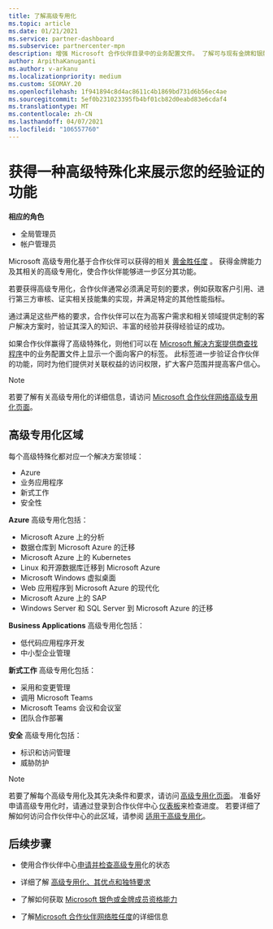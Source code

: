 ```yaml
---
title: 了解高级专用化
ms.topic: article
ms.date: 01/21/2021
ms.service: partner-dashboard
ms.subservice: partnercenter-mpn
description: 增强 Microsoft 合作伙伴目录中的业务配置文件。 了解可与现有金牌和银牌能力一起获得的高级专用化。
author: ArpithaKanuganti
ms.author: v-arkanu
ms.localizationpriority: medium
ms.custom: SEOMAY.20
ms.openlocfilehash: 1f941894c8d4ac8611c4b1869bd731d6b56ec4ae
ms.sourcegitcommit: 5ef0b231023395fb4bf01cb82d0eabd83e6cdaf4
ms.translationtype: MT
ms.contentlocale: zh-CN
ms.lasthandoff: 04/07/2021
ms.locfileid: "106557760"
---
```

# <a name="earn-an-advanced-specialization-to-showcase-your-validated-capabilities"></a>获得一种高级特殊化来展示您的经验证的功能

**相应的角色**

- 全局管理员
- 帐户管理员

Microsoft 高级专用化基于合作伙伴可以获得的相关 [黄金胜任度](learn-about-competencies.md) 。 获得金牌能力及其相关的高级专用化，使合作伙伴能够进一步区分其功能。

若要获得高级专用化，合作伙伴通常必须满足苛刻的要求，例如获取客户引用、进行第三方审核、证实相关技能集的实现，并满足特定的其他性能指标。

通过满足这些严格的要求，合作伙伴可以在为高客户需求和相关领域提供定制的客户解决方案时，验证其深入的知识、丰富的经验并获得经验证的成功。

如果合作伙伴赢得了高级特殊化，则他们可以在 [Microsoft 解决方案提供商查找程序](https://www.microsoft.com/solution-providers/home)中的业务配置文件上显示一个面向客户的标签。 此标签进一步验证合作伙伴的功能，同时为他们提供对关联权益的访问权限，扩大客户范围并提高客户信心。

> [!NOTE]
> 若要了解有关高级专用化的详细信息，请访问 [Microsoft 合作伙伴网络高级专用化页面](https://partner.microsoft.com/membership/advanced-specialization)。

## <a name="advanced-specialization-areas"></a>高级专用化区域

每个高级特殊化都对应一个解决方案领域：

- Azure
- 业务应用程序
- 新式工作
- 安全性

**Azure** 高级专用化包括：

- Microsoft Azure 上的分析
- 数据仓库到 Microsoft Azure 的迁移
- Microsoft Azure 上的 Kubernetes
- Linux 和开源数据库迁移到 Microsoft Azure
- Microsoft Windows 虚拟桌面
- Web 应用程序到 Microsoft Azure 的现代化
- Microsoft Azure 上的 SAP
- Windows Server 和 SQL Server 到 Microsoft Azure 的迁移

**Business Applications** 高级专用化包括：

- 低代码应用程序开发
- 中小型企业管理

**新式工作** 高级专用化包括：

- 采用和变更管理
- 调用 Microsoft Teams
- Microsoft Teams 会议和会议室
- 团队合作部署

**安全** 高级专用化包括：

- 标识和访问管理
- 威胁防护

> [!NOTE]
> 若要了解每个高级专用化及其先决条件和要求，请访问 [高级专用化页面](https://partner.microsoft.com/membership/advanced-specialization)。 准备好申请高级专用化时，请通过登录到合作伙伴中心 [仪表板](https://partner.microsoft.com/dashboard)来检查进度。 若要详细了解如何访问合作伙伴中心的此区域，请参阅 [适用于高级专用化](advanced-specializations-apply.md)。

## <a name="next-steps"></a>后续步骤

- 使用合作伙伴中心[申请并检查高级专用](advanced-specializations-apply.md)化的状态

- 详细了解 [高级专用化、其优点和独特要求](https://partner.microsoft.com/membership/advanced-specialization)

- 了解如何获取 [Microsoft 银色或金牌成员资格能力](learn-about-competencies.md)

- 了解[Microsoft 合作伙伴网络胜任度](https://partner.microsoft.com/membership/competencies)的详细信息